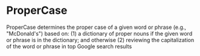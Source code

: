 # ProperCase
 ProperCase determines the proper case of a given word or phrase (e.g., "McDonald's") based on:  (1) a dictionary of proper nouns if the given word or phrase is in the dictionary; and otherwise (2) reviewing the capitalization of the word or phrase in top Google search results
